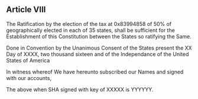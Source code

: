 ## Article VIII

The Ratification by the election of the tax at 0x83994858 of 50% of geographically elected in each of 35 states, shall be sufficient for the Establishment of this Constitution between the States so ratifying the Same.

Done in Convention by the Unanimous Consent of the States present the XX Day of XXXX, two thousand sixteen and of the Independance of the United States of America

In witness whereof We have hereunto subscribed our Names and signed with our accounts,

The above when SHA signed with key of XXXXX is YYYYYY.
